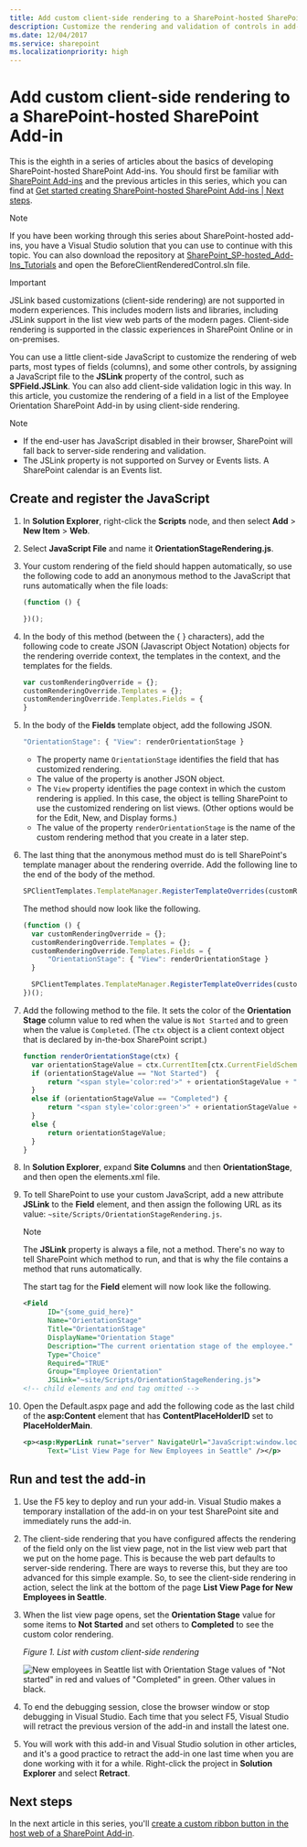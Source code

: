 ```yaml
---
title: Add custom client-side rendering to a SharePoint-hosted SharePoint Add-in
description: Customize the rendering and validation of controls in add-in pages, create and register the JavaScript, and run and test the add-in.
ms.date: 12/04/2017
ms.service: sharepoint
ms.localizationpriority: high
---
```


# Add custom client-side rendering to a SharePoint-hosted SharePoint Add-in

This is the eighth in a series of articles about the basics of developing SharePoint-hosted SharePoint Add-ins. You should first be familiar with [SharePoint Add-ins](sharepoint-add-ins.md) and the previous articles in this series, which you can find at [Get started creating SharePoint-hosted SharePoint Add-ins | Next steps](get-started-creating-sharepoint-hosted-sharepoint-add-ins.md#next-steps).

> [!NOTE]
> If you have been working through this series about SharePoint-hosted add-ins, you have a Visual Studio solution that you can use to continue with this topic. You can also download the repository at [SharePoint_SP-hosted_Add-Ins_Tutorials](https://github.com/OfficeDev/SharePoint_SP-hosted_Add-Ins_Tutorials) and open the BeforeClientRenderedControl.sln file.

> [!IMPORTANT]
> JSLink based customizations (client-side rendering) are not supported in modern experiences. This includes modern lists and libraries, including JSLink support in the list view web parts of the modern pages. Client-side rendering is supported in the classic experiences in SharePoint Online or in on-premises.

You can use a little client-side JavaScript to customize the rendering of web parts, most types of fields (columns), and some other controls, by assigning a JavaScript file to the **JSLink** property of the control, such as **SPField.JSLink**. You can also add client-side validation logic in this way. In this article, you customize the rendering of a field in a list of the Employee Orientation SharePoint Add-in by using client-side rendering.

> [!NOTE]
>
> - If the end-user has JavaScript disabled in their browser, SharePoint will fall back to server-side rendering and validation.
> - The JSLink property is not supported on Survey or Events lists. A SharePoint calendar is an Events list.

## Create and register the JavaScript

1. In **Solution Explorer**, right-click the **Scripts** node, and then select **Add** > **New Item** > **Web**.

2. Select **JavaScript File** and name it **OrientationStageRendering.js**.

3. Your custom rendering of the field should happen automatically, so use the following code to add an anonymous method to the JavaScript that runs automatically when the file loads:

    ```javascript
    (function () {

    })();
    ```

4. In the body of this method (between the { } characters), add the following code to create JSON (Javascript Object Notation) objects for the rendering override context, the templates in the context, and the templates for the fields.

    ```javascript
    var customRenderingOverride = {};
    customRenderingOverride.Templates = {};
    customRenderingOverride.Templates.Fields = {
    }
    ```

5. In the body of the **Fields** template object, add the following JSON.

    ```javascript
    "OrientationStage": { "View": renderOrientationStage }
    ```

   - The property name `OrientationStage` identifies the field that has customized rendering.
   - The value of the property is another JSON object.
   - The `View` property identifies the page context in which the custom rendering is applied. In this case, the object is telling SharePoint to use the customized rendering on list views. (Other options would be for the Edit, New, and Display forms.)
   - The value of the property `renderOrientationStage` is the name of the custom rendering method that you create in a later step.

6. The last thing that the anonymous method must do is tell SharePoint's template manager about the rendering override. Add the following line to the end of the body of the method.

    ```javascript
    SPClientTemplates.TemplateManager.RegisterTemplateOverrides(customRenderingOverride);
    ```

   The method should now look like the following.

    ```javascript
    (function () {
      var customRenderingOverride = {};
      customRenderingOverride.Templates = {};
      customRenderingOverride.Templates.Fields = {
          "OrientationStage": { "View": renderOrientationStage }
      }

      SPClientTemplates.TemplateManager.RegisterTemplateOverrides(customRenderingOverride);
    })();
    ```

7. Add the following method to the file. It sets the color of the **Orientation Stage** column value to red when the value is `Not Started` and to green when the value is `Completed`. (The `ctx` object is a client context object that is declared by in-the-box SharePoint script.)

    ```javascript
    function renderOrientationStage(ctx) {
      var orientationStageValue = ctx.CurrentItem[ctx.CurrentFieldSchema.Name];
      if (orientationStageValue == "Not Started")  {
          return "<span style='color:red'>" + orientationStageValue + "</span>"
      }
      else if (orientationStageValue == "Completed") {
          return "<span style='color:green'>" + orientationStageValue + "</span>"
      }
      else {
          return orientationStageValue;
      }
    }
    ```

8. In **Solution Explorer**, expand **Site Columns** and then **OrientationStage**, and then open the elements.xml file.

9. To tell SharePoint to use your custom JavaScript, add a new attribute **JSLink** to the **Field** element, and then assign the following URL as its value: `~site/Scripts/OrientationStageRendering.js`.

   > [!NOTE]
   > The **JSLink** property is always a file, not a method. There's no way to tell SharePoint which method to run, and that is why the file contains a method that runs automatically.

   The start tag for the **Field** element will now look like the following.

    ```xml
    <Field
          ID="{some_guid_here}"
          Name="OrientationStage"
          Title="OrientationStage"
          DisplayName="Orientation Stage"
          Description="The current orientation stage of the employee."
          Type="Choice"
          Required="TRUE"
          Group="Employee Orientation"
          JSLink="~site/Scripts/OrientationStageRendering.js">
    <!-- child elements and end tag omitted -->
    ```

10. Open the Default.aspx page and add the following code as the last child of the **asp:Content** element that has **ContentPlaceHolderID** set to **PlaceHolderMain**.

    ```XML
    <p><asp:HyperLink runat="server" NavigateUrl="JavaScript:window.location = _spPageContextInfo.webAbsoluteUrl + '/Lists/NewEmployeesInSeattle/AllItems.aspx';"
          Text="List View Page for New Employees in Seattle" /></p>
    ```

## Run and test the add-in

1. Use the F5 key to deploy and run your add-in. Visual Studio makes a temporary installation of the add-in on your test SharePoint site and immediately runs the add-in.

2. The client-side rendering that you have configured affects the rendering of the field only on the list view page, not in the list view web part that we put on the home page. This is because the web part defaults to server-side rendering. There are ways to reverse this, but they are too advanced for this simple example. So, to see the client-side rendering in action, select the link at the bottom of the page **List View Page for New Employees in Seattle**.

3. When the list view page opens, set the **Orientation Stage** value for some items to **Not Started** and set others to **Completed** to see the custom color rendering.

   *Figure 1. List with custom client-side rendering*

   ![New employees in Seattle list with Orientation Stage values of "Not started" in red and values of "Completed" in green. Other values in black.](../images/dc8e2b7d-1747-4b65-aab4-6fc93c6867d4.PNG)

4. To end the debugging session, close the browser window or stop debugging in Visual Studio. Each time that you select F5, Visual Studio will retract the previous version of the add-in and install the latest one.

5. You will work with this add-in and Visual Studio solution in other articles, and it's a good practice to retract the add-in one last time when you are done working with it for a while. Right-click the project in **Solution Explorer** and select **Retract**.

## Next steps

In the next article in this series, you'll [create a custom ribbon button in the host web of a SharePoint Add-in](create-a-custom-ribbon-button-in-the-host-web-of-a-sharepoint-add-in.md).
